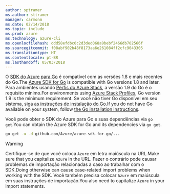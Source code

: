 ```yaml
---
author: sptramer
ms.author: sttramer
manager: carmonm
ms.date: 02/14/2018
ms.topic: include
ms.prod: azure
ms.technology: azure-cli
ms.openlocfilehash: ddd58efdbc0c2d3ded068a9bebf2466db702566f
ms.sourcegitcommit: f08abf902b48f8173aa6e261084ff2cfc9043305
ms.translationtype: HT
ms.contentlocale: pt-BR
ms.lasthandoff: 05/03/2018
---
```

<span data-ttu-id="0f60b-101">O [SDK do Azure para Go](https://github.com/Azure/azure-sdk-for-go) é compatível com as versões 1.8 e mais recentes do Go.</span><span class="sxs-lookup"><span data-stu-id="0f60b-101">The [Azure SDK for Go](https://github.com/Azure/azure-sdk-for-go) is compatible with Go versions 1.8 and later.</span></span> <span data-ttu-id="0f60b-102">Para ambientes usando [Perfis do Azure Stack](https://docs.microsoft.com/en-us/azure/azure-stack/azure-stack-version-profiles), a versão 1.9 do Go é o requisito mínimo.</span><span class="sxs-lookup"><span data-stu-id="0f60b-102">For environments using [Azure Stack Profiles](https://docs.microsoft.com/en-us/azure/azure-stack/azure-stack-version-profiles), Go version 1.9 is the minimum requirement.</span></span>
<span data-ttu-id="0f60b-103">Se você não tiver Go disponível em seu sistema, siga [as instruções de instalação do Go](https://golang.org/doc/install).</span><span class="sxs-lookup"><span data-stu-id="0f60b-103">If you do not have Go available on your system, follow [the Go installation instructions](https://golang.org/doc/install).</span></span>

<span data-ttu-id="0f60b-104">Você pode obter o SDK do Azure para Go e suas dependências via `go get`.</span><span class="sxs-lookup"><span data-stu-id="0f60b-104">You can obtain the Azure SDK for Go and its dependencies via `go get`.</span></span>

```bash
go get -u -d github.com/Azure/azure-sdk-for-go/...
```

> [!WARNING]
> <span data-ttu-id="0f60b-105">Certifique-se de que você coloca `Azure` em letra maiúscula na URL.</span><span class="sxs-lookup"><span data-stu-id="0f60b-105">Make sure that you capitalize `Azure` in the URL.</span></span> <span data-ttu-id="0f60b-106">Fazer o contrário pode causar problemas de importação relacionadas a caso ao trabalhar com o SDK.</span><span class="sxs-lookup"><span data-stu-id="0f60b-106">Doing otherwise can cause case-related import problems when working with the SDK.</span></span> <span data-ttu-id="0f60b-107">Você também precisa colocar `Azure` em maiúscula em suas instruções de importação.</span><span class="sxs-lookup"><span data-stu-id="0f60b-107">You also need to capitalize `Azure` in your import statements.</span></span>

